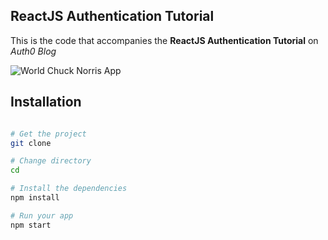 ## ReactJS Authentication Tutorial

This is the code that accompanies the **ReactJS Authentication Tutorial** on *Auth0 Blog*

![World Chuck Norris App](https://cdn.auth0.com/blog/react/login.png)

## Installation

```bash

# Get the project
git clone 

# Change directory
cd 

# Install the dependencies
npm install

# Run your app
npm start
